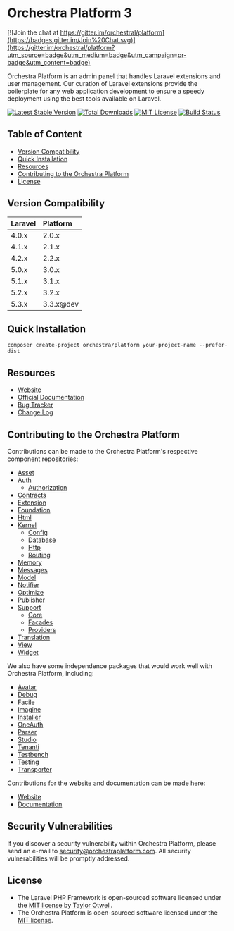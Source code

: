 # Orchestra Platform 3

[![Join the chat at https://gitter.im/orchestral/platform](https://badges.gitter.im/Join%20Chat.svg)](https://gitter.im/orchestral/platform?utm_source=badge&utm_medium=badge&utm_campaign=pr-badge&utm_content=badge)

Orchestra Platform is an admin panel that handles Laravel extensions and user management. Our curation of Laravel extensions provide the boilerplate for any web application development to ensure a speedy deployment using the best tools available on Laravel.

[![Latest Stable Version](https://img.shields.io/github/release/orchestral/platform.svg?style=flat-square)](https://packagist.org/packages/orchestra/platform)
[![Total Downloads](https://img.shields.io/packagist/dt/orchestra/platform.svg?style=flat-square)](https://packagist.org/packages/orchestra/platform)
[![MIT License](https://img.shields.io/packagist/l/orchestra/platform.svg?style=flat-square)](https://packagist.org/packages/orchestra/platform)
[![Build Status](https://img.shields.io/travis/orchestral/platform/3.2.svg?style=flat-square)](https://travis-ci.org/orchestral/platform)

## Table of Content

* [Version Compatibility](#version-compatibility)
* [Quick Installation](#quick-installation)
* [Resources](#resources)
* [Contributing to the Orchestra Platform](#contributing-to-the-orchestra-platform)
* [License](#license)

## Version Compatibility

Laravel    | Platform
:----------|:----------
 4.0.x     | 2.0.x
 4.1.x     | 2.1.x
 4.2.x     | 2.2.x
 5.0.x     | 3.0.x
 5.1.x     | 3.1.x
 5.2.x     | 3.2.x
 5.3.x     | 3.3.x@dev

## Quick Installation

    composer create-project orchestra/platform your-project-name --prefer-dist

## Resources

* [Website](http://orchestraplatform.com)
* [Official Documentation](http://orchestraplatform.com/docs/latest/)
* [Bug Tracker](https://github.com/orchestral/platform/issues)
* [Change Log](http://orchestraplatform.com/docs/latest/changes/)

## Contributing to the Orchestra Platform

Contributions can be made to the Orchestra Platform's respective component repositories:

* [Asset](https://github.com/orchestral/asset)
* [Auth](https://github.com/orchestral/auth)
  - [Authorization](https://github.com/orchestral/authorization)
* [Contracts](https://github.com/orchestral/contracts)
* [Extension](https://github.com/orchestral/extension)
* [Foundation](https://github.com/orchestral/foundation)
* [Html](https://github.com/orchestral/html)
* [Kernel](https://github.com/orchestral/kernel)
  - [Config](https://github.com/orchestral/config)
  - [Database](https://github.com/orchestral/database)
  - [Http](https://github.com/orchestral/http)
  - [Routing](https://github.com/orchestral/routing)
* [Memory](https://github.com/orchestral/memory)
* [Messages](https://github.com/orchestral/messages)
* [Model](https://github.com/orchestral/model)
* [Notifier](https://github.com/orchestral/notifier)
* [Optimize](https://github.com/orchestral/optimize)
* [Publisher](https://github.com/orchestral/publisher)
* [Support](https://github.com/orchestral/support)
  - [Core](https://github.com/orchestral/support-core)
  - [Facades](https://github.com/orchestral/support-facades)
  - [Providers](https://github.com/orchestral/support-providers)
* [Translation](https://github.com/orchestral/translation)
* [View](https://github.com/orchestral/view)
* [Widget](https://github.com/orchestral/widget)

We also have some independence packages that would work well with Orchestra Platform, including:

* [Avatar](https://github.com/orchestral/avatar)
* [Debug](https://github.com/orchestral/debug)
* [Facile](https://github.com/orchestral/facile)
* [Imagine](https://github.com/orchestral/imagine)
* [Installer](https://github.com/orchestral/installer)
* [OneAuth](https://github.com/orchestral/oneauth)
* [Parser](https://github.com/orchestral/parser)
* [Studio](https://github.com/orchestral/studio)
* [Tenanti](https://github.com/orchestral/tenanti)
* [Testbench](https://github.com/orchestral/testbench)
* [Testing](https://github.com/orchestral/testing)
* [Transporter](https://github.com/orchestral/transporter)

Contributions for the website and documentation can be made here:

* [Website](http:///orchestraplatform.com)
* [Documentation](https://github.com/orchestral/docs)

## Security Vulnerabilities

If you discover a security vulnerability within Orchestra Platform, please send an e-mail to security@orchestraplatform.com. All security vulnerabilities will be promptly addressed.

## License

* The Laravel PHP Framework is open-sourced software licensed under the [MIT license](http://opensource.org/licenses/MIT) by [Taylor Otwell](https://github.com/taylorotwell).
* The Orchestra Platform is open-sourced software licensed under the [MIT license](http://opensource.org/licenses/MIT).
